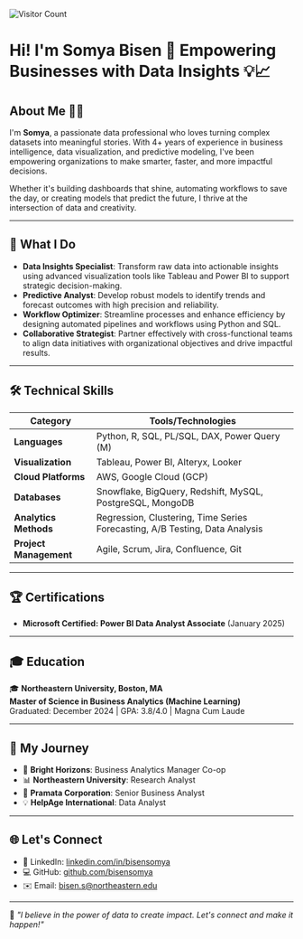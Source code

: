 ![Visitor Count](https://komarev.com/ghpvc/?username=bisensomya&style=flat-square&color=blue)

# Hi! I'm Somya Bisen 🌟 Empowering Businesses with Data Insights 💡📈

## About Me 👨‍💻
I'm **Somya**, a passionate data professional who loves turning complex datasets into meaningful stories. With 4+ years of experience in business intelligence, data visualization, and predictive modeling, I've been empowering organizations to make smarter, faster, and more impactful decisions.

Whether it's building dashboards that shine, automating workflows to save the day, or creating models that predict the future, I thrive at the intersection of data and creativity.

---

## 🌟 What I Do

- **Data Insights Specialist**: Transform raw data into actionable insights using advanced visualization tools like Tableau and Power BI to support strategic decision-making.  
- **Predictive Analyst**: Develop robust models to identify trends and forecast outcomes with high precision and reliability.  
- **Workflow Optimizer**: Streamline processes and enhance efficiency by designing automated pipelines and workflows using Python and SQL.  
- **Collaborative Strategist**: Partner effectively with cross-functional teams to align data initiatives with organizational objectives and drive impactful results.  

---

 ## 🛠️ Technical Skills  

| **Category**         | **Tools/Technologies**                                                                 |
|-----------------------|---------------------------------------------------------------------------------------|
| **Languages**         | Python, R, SQL, PL/SQL, DAX, Power Query (M)                                         |
| **Visualization**     | Tableau, Power BI, Alteryx, Looker                                                   |
| **Cloud Platforms**   | AWS, Google Cloud (GCP)                                                              |
| **Databases**         | Snowflake, BigQuery, Redshift, MySQL, PostgreSQL, MongoDB                            |
| **Analytics Methods** | Regression, Clustering, Time Series Forecasting, A/B Testing, Data Analysis          |
| **Project Management**| Agile, Scrum, Jira, Confluence, Git                                                  |


---

## 🏆 Certifications

- **Microsoft Certified: Power BI Data Analyst Associate** (January 2025)

---

## 🎓 Education

🎓 **Northeastern University, Boston, MA**  
**Master of Science in Business Analytics (Machine Learning)**  
Graduated: December 2024 | GPA: 3.8/4.0 | Magna Cum Laude  

---

## 🚀 My Journey

- 🌟 **Bright Horizons**: Business Analytics Manager Co-op  
- 📊 **Northeastern University**: Research Analyst  
- 💼 **Pramata Corporation**: Senior Business Analyst  
- 💡 **HelpAge International**: Data Analyst  

---

## 🌐 Let's Connect

- 🔗 LinkedIn: [linkedin.com/in/bisensomya](https://linkedin.com/in/bisensomya)  
- 💻 GitHub: [github.com/bisensomya](https://github.com/bisensomya)  
- ✉️ Email: bisen.s@northeastern.edu  

---

🌟 *"I believe in the power of data to create impact. Let's connect and make it happen!"*
